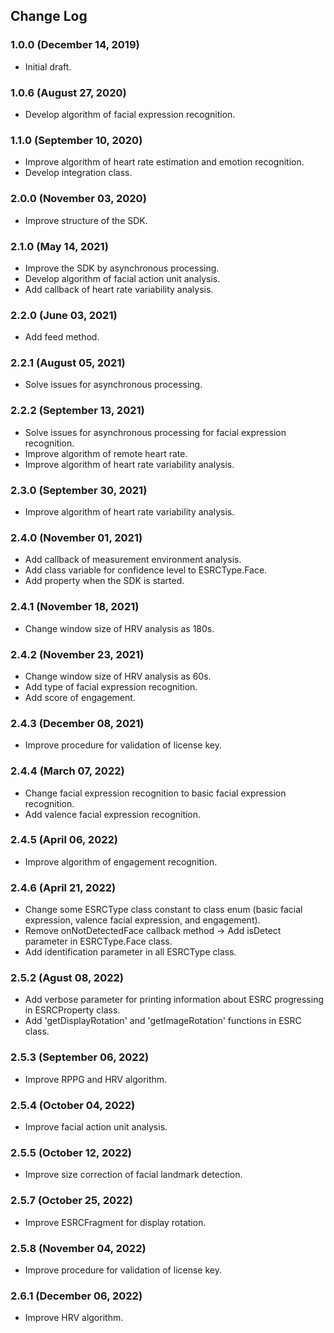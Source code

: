 ## Change Log

### 1.0.0 (December 14, 2019)
- Initial draft.

### 1.0.6 (August 27, 2020)
- Develop algorithm of facial expression recognition.

### 1.1.0 (September 10, 2020)
- Improve algorithm of heart rate estimation and emotion recognition.
- Develop integration class.

### 2.0.0 (November 03, 2020)
- Improve structure of the SDK.

### 2.1.0 (May 14, 2021)
- Improve the SDK by asynchronous processing.
- Develop algorithm of facial action unit analysis.
- Add callback of heart rate variability analysis.

### 2.2.0 (June 03, 2021)
- Add feed method.

### 2.2.1 (August 05, 2021)
- Solve issues for asynchronous processing.

### 2.2.2 (September 13, 2021)
 - Solve issues for asynchronous processing for facial expression recognition.
 - Improve algorithm of remote heart rate.
 - Improve algorithm of heart rate variability analysis.
 
### 2.3.0 (September 30, 2021)
 - Improve algorithm of heart rate variability analysis.

### 2.4.0 (November 01, 2021)
 - Add callback of measurement environment analysis.
 - Add class variable for confidence level to ESRCType.Face.
 - Add property when the SDK is started.

### 2.4.1 (November 18, 2021)
 - Change window size of HRV analysis as 180s.

### 2.4.2 (November 23, 2021)
 - Change window size of HRV analysis as 60s.
 - Add type of facial expression recognition.
 - Add score of engagement.

### 2.4.3 (December 08, 2021)
 - Improve procedure for validation of license key.

### 2.4.4 (March 07, 2022)
 - Change facial expression recognition to basic facial expression recognition.
 - Add valence facial expression recognition.

### 2.4.5 (April 06, 2022)
 - Improve algorithm of engagement recognition.

### 2.4.6 (April 21, 2022)
 - Change some ESRCType class constant to class enum (basic facial expression, valence facial expression, and engagement).
 - Remove onNotDetectedFace callback method -> Add isDetect parameter in ESRCType.Face class.
 - Add identification parameter in all ESRCType class.

### 2.5.2 (Agust 08, 2022)
 - Add verbose parameter for printing information about ESRC progressing in ESRCProperty class.
 - Add 'getDisplayRotation' and 'getImageRotation' functions in ESRC class.

### 2.5.3 (September 06, 2022)
 - Improve RPPG and HRV algorithm.

### 2.5.4 (October 04, 2022)
 - Improve facial action unit analysis.

### 2.5.5 (October 12, 2022)
 - Improve size correction of facial landmark detection. 

### 2.5.7 (October 25, 2022) 
 - Improve ESRCFragment for display rotation.
 
### 2.5.8 (November 04, 2022)
 - Improve procedure for validation of license key.

### 2.6.1 (December 06, 2022)
 - Improve HRV algorithm.
